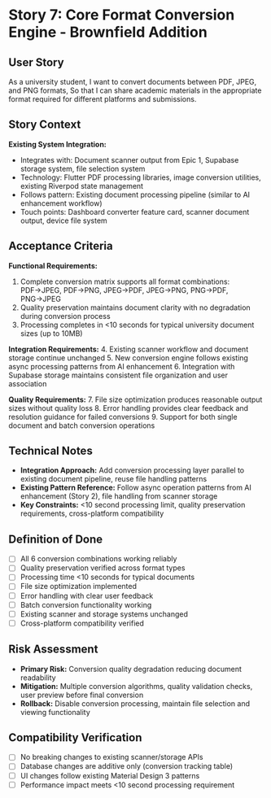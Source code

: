 # Story 7: Core Format Conversion Engine - Brownfield Addition

## User Story
As a university student,
I want to convert documents between PDF, JPEG, and PNG formats,
So that I can share academic materials in the appropriate format required for different platforms and submissions.

## Story Context

**Existing System Integration:**
- Integrates with: Document scanner output from Epic 1, Supabase storage system, file selection system
- Technology: Flutter PDF processing libraries, image conversion utilities, existing Riverpod state management
- Follows pattern: Existing document processing pipeline (similar to AI enhancement workflow)
- Touch points: Dashboard converter feature card, scanner document output, device file system

## Acceptance Criteria

**Functional Requirements:**
1. Complete conversion matrix supports all format combinations: PDF→JPEG, PDF→PNG, JPEG→PDF, JPEG→PNG, PNG→PDF, PNG→JPEG
2. Quality preservation maintains document clarity with no degradation during conversion process
3. Processing completes in <10 seconds for typical university document sizes (up to 10MB)

**Integration Requirements:**
4. Existing scanner workflow and document storage continue unchanged
5. New conversion engine follows existing async processing patterns from AI enhancement
6. Integration with Supabase storage maintains consistent file organization and user association

**Quality Requirements:**
7. File size optimization produces reasonable output sizes without quality loss
8. Error handling provides clear feedback and resolution guidance for failed conversions
9. Support for both single document and batch conversion operations

## Technical Notes
- **Integration Approach:** Add conversion processing layer parallel to existing document pipeline, reuse file handling patterns
- **Existing Pattern Reference:** Follow async operation patterns from AI enhancement (Story 2), file handling from scanner storage
- **Key Constraints:** <10 second processing limit, quality preservation requirements, cross-platform compatibility

## Definition of Done
- [ ] All 6 conversion combinations working reliably
- [ ] Quality preservation verified across format types
- [ ] Processing time <10 seconds for typical documents
- [ ] File size optimization implemented
- [ ] Error handling with clear user feedback
- [ ] Batch conversion functionality working
- [ ] Existing scanner and storage systems unchanged
- [ ] Cross-platform compatibility verified

## Risk Assessment
- **Primary Risk:** Conversion quality degradation reducing document readability
- **Mitigation:** Multiple conversion algorithms, quality validation checks, user preview before final conversion
- **Rollback:** Disable conversion processing, maintain file selection and viewing functionality

## Compatibility Verification
- [ ] No breaking changes to existing scanner/storage APIs
- [ ] Database changes are additive only (conversion tracking table)
- [ ] UI changes follow existing Material Design 3 patterns
- [ ] Performance impact meets <10 second processing requirement